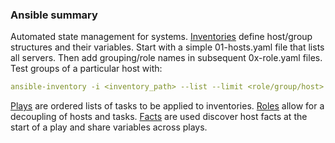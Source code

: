 ### Ansible summary
Automated state management for systems. [Inventories](https://docs.ansible.com/ansible/latest/inventory_guide/index.html) define host/group structures and their variables. 
Start with a simple 01-hosts.yaml file that lists all servers. Then add grouping/role names in subsequent 0x-role.yaml files. Test groups of a particular host with:
```yaml
ansible-inventory -i <inventory_path> --list --limit <role/group/host>
```
[Plays](https://docs.ansible.com/ansible/latest/getting_started/get_started_playbook.html) are ordered lists of tasks to be applied to inventories. 
[Roles](https://docs.ansible.com/ansible/latest/playbook_guide/playbooks_reuse_roles.html) allow for a decoupling of hosts and tasks.
[Facts](https://docs.ansible.com/ansible/latest/playbook_guide/playbooks_vars_facts.html) are used discover host facts at the start of a play and share variables across plays.